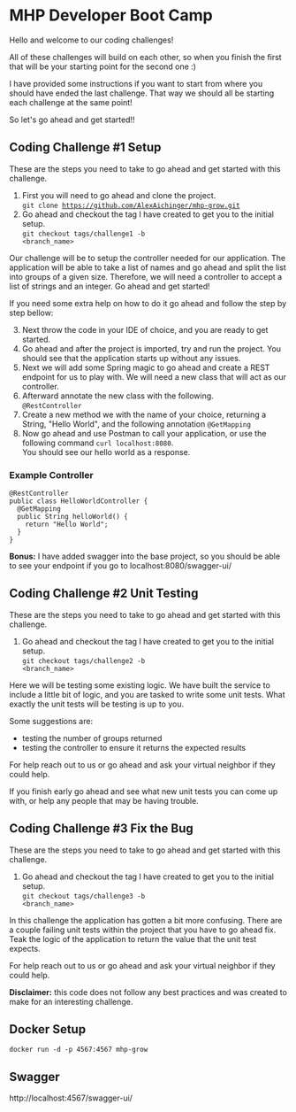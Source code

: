 # MHP Developer Boot Camp
Hello and welcome to our coding challenges! 

All of these challenges will build on each other, 
so when you finish the first that will be your starting point for the second one :)

I have provided some instructions if you want to start from where you should have ended the last challenge. 
That way we should all be starting each challenge at the same point!

So let's go ahead and get started!!

## Coding Challenge #1 Setup
These are the steps you need to take to go ahead and get started with this challenge.
1. First you will need to go ahead and clone the project. <br/>
   <code>git clone https://github.com/AlexAichinger/mhp-grow.git </code>
2. Go ahead and checkout the tag I have created to get you to the initial setup. <br/>
   <code>git checkout tags/challenge1 -b <branch_name></code>

Our challenge will be to setup the controller needed for our application. The application will be able to take a list of names and go ahead and 
split the list into groups of a given size. Therefore, we will need a controller to accept a list of strings and an integer. Go 
ahead and get started!

If you need some extra help on how to do it go ahead and follow the step by step bellow:

3. Next throw the code in your IDE of choice, and you are ready to get started.
4. Go ahead and after the project is imported, try and run the project. 
   You should see that the application starts up without any issues.
5. Next we will add some Spring magic to go ahead and create a REST endpoint for us to play with.
We will need a new class that will act as our controller.
6. Afterward annotate the new class with the following. <br/>
   <code>@RestController</code>
7. Create a new method we with the name of your choice, 
   returning a String, "Hello World", and the following annotation <code>@GetMapping</code>
8. Now go ahead and use Postman to call your application, or use the following command <code>curl localhost:8080</code>. <br />
   You should see our hello world as a response.
   
### Example Controller
```
@RestController
public class HelloWorldController { 
  @GetMapping
  public String helloWorld() { 
    return "Hello World";
  } 
}
```

<b>Bonus:</b> I have added swagger into the base project, so you should be able to see your endpoint if you go to localhost:8080/swagger-ui/

## Coding Challenge #2 Unit Testing
These are the steps you need to take to go ahead and get started with this challenge.
1. Go ahead and checkout the tag I have created to get you to the initial setup. <br/>
   <code>git checkout tags/challenge2 -b <branch_name></code>
   
Here we will be testing some existing logic. We have built the service to include a little bit of logic, and you are tasked to write some unit 
tests. What exactly the unit tests will be testing is up to you. 

Some suggestions are:
- testing the number of groups returned
- testing the controller to ensure it returns the expected results

For help reach out to us or go ahead and ask your virtual neighbor if they could help.

If you finish early go ahead and see what new unit tests you can come up with, or help any people that may be having trouble.

## Coding Challenge #3 Fix the Bug
These are the steps you need to take to go ahead and get started with this challenge.
1. Go ahead and checkout the tag I have created to get you to the initial setup. <br/>
   <code>git checkout tags/challenge3 -b <branch_name></code>

In this challenge the application has gotten a bit more confusing. There are a couple failing unit tests within the project that you have to go 
ahead fix. Teak the logic of the application to return the value that the unit test expects.

For help reach out to us or go ahead and ask your virtual neighbor if they could help.

<b>Disclaimer:</b> this code does not follow any best practices and was created to make for an interesting challenge.



## Docker Setup
<code>docker run -d -p 4567:4567 mhp-grow</code>

## Swagger
http://localhost:4567/swagger-ui/
